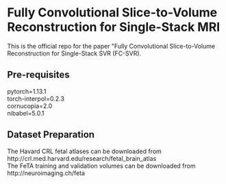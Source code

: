 <h1>Fully Convolutional Slice-to-Volume Reconstruction for Single-Stack MRI</h1>

This is the official repo for the paper "Fully Convolutional Slice-to-Volume Reconstruction for Single-Stack SVR (FC-SVR). 

<h2>Pre-requisites</h2>
pytorch=1.13.1</br>
torch-interpol=0.2.3</br>
cornucopia=2.0</br>
nibabel=5.0.1</br>

<h2>Dataset Preparation</h2>
The Havard CRL fetal atlases can be downloaded from http://crl.med.harvard.edu/research/fetal_brain_atlas </br>
The FeTA training and validation volumes can be downloaded from http://neuroimaging.ch/feta </br>
